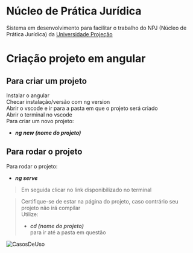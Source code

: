 # Núcleo de Prática Jurídica

Sistema em desenvolvimento para facilitar o trabalho do NPJ (Núcleo de Prática Jurídica) da [Universidade Projeção](https://projecao.br/)

# Criação projeto em angular

## Para criar um projeto

Instalar o angular <br>
Checar instalação/versão com ng version<br>
Abrir o vscode e ir para a pasta em que o projeto será criado<br>
Abrir o terminal no vscode<br>
Para criar um novo projeto: <br>
+ **_ng new (nome do projeto)_**<br>

## Para rodar o projeto

Para rodar o projeto: <br>
+ **_ng serve_**<br>
 >Em seguida clicar no link disponibilizado no terminal<br>
  
 >Certifique-se de estar na página do projeto, caso contrário seu projeto não irá compilar<br>
 >Utilize: <br>
 > + **_cd (nome do projeto)_**<br>
 > para ir até a pasta em questão<br>
 
 
  
  
![CasosDeUso](https://user-images.githubusercontent.com/106937501/235307626-f4bc81e7-9cb6-490b-99bc-57728270c753.jpg)
